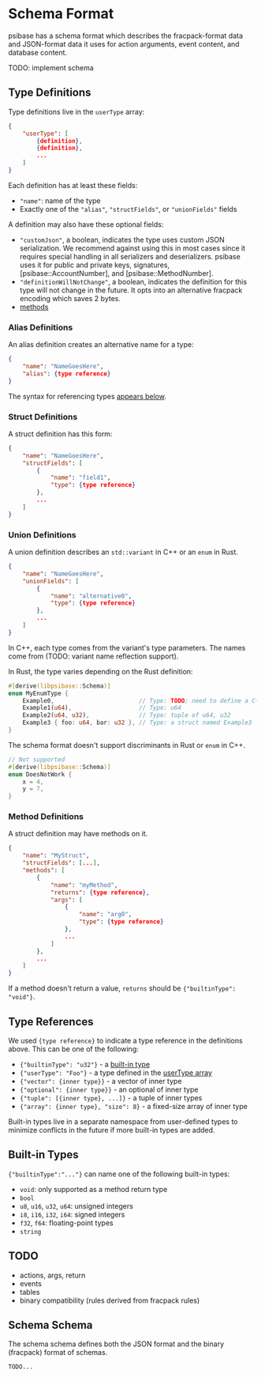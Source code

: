 # Schema Format

psibase has a schema format which describes the fracpack-format data and JSON-format data it uses for action arguments, event content, and database content.

TODO: implement schema

## Type Definitions

Type definitions live in the `userType` array:

```json
{
    "userType": [
        {definition},
        {definition},
        ...
    ]
}
```

Each definition has at least these fields:

- `"name"`: name of the type
- Exactly one of the `"alias"`, `"structFields"`, or `"unionFields"` fields

A definition may also have these optional fields:

- `"customJson"`, a boolean, indicates the type uses custom JSON serialization. We recommend against using this in most cases since it requires special handling in all serializers and deserializers. psibase uses it for public and private keys, signatures, [psibase::AccountNumber], and [psibase::MethodNumber].
- `"definitionWillNotChange"`, a boolean, indicates the definition for this type will not change in the future. It opts into an alternative fracpack encoding which saves 2 bytes.
- [methods](#method-definitions)

### Alias Definitions

An alias definition creates an alternative name for a type:

```json
{
    "name": "NameGoesHere",
    "alias": {type reference}
}
```

The syntax for referencing types [appears below](#type-references).

### Struct Definitions

A struct definition has this form:

```json
{
    "name": "NameGoesHere",
    "structFields": [
        {
            "name": "field1",
            "type": {type reference}
        },
        ...
    ]
}
```

### Union Definitions

A union definition describes an `std::variant` in C++ or an `enum` in Rust.

```json
{
    "name": "NameGoesHere",
    "unionFields": [
        {
            "name": "alternative0",
            "type": {type reference}
        },
        ...
    ]
}
```

In C++, each type comes from the variant's type parameters. The names come from (TODO: variant name reflection support).

In Rust, the type varies depending on the Rust definition:

```rust
#[derive(libpsibase::Schema)]
enum MyEnumType {
    Example0,                        // Type: TODO; need to define a C++ equivalent
    Example1(u64),                   // Type: u64
    Example2(u64, u32),              // Type: tuple of u64, u32
    Example3 { foo: u64, bar: u32 }, // Type: a struct named Example3
}
```

The schema format doesn't support discriminants in Rust or `enum` in C++.

```rust
// Not supported
#[derive(libpsibase::Schema)]
enum DoesNotWork {
    x = 4,
    y = 7,
}
```

### Method Definitions

A struct definition may have methods on it.

```json
{
    "name": "MyStruct",
    "structFields": [...],
    "methods": [
        {
            "name": "myMethod",
            "returns": {type reference},
            "args": [
                {
                    "name": "arg0",
                    "type": {type reference}
                },
                ...
            ]
        },
        ...
    ]
}
```

If a method doesn't return a value, `returns` should be `{"builtinType": "void"}`.

## Type References

We used `{type reference}` to indicate a type reference in the definitions above. This can be one of the following:

- `{"builtinType": "u32"}` - a [built-in type](#built-in-types)
- `{"userType": "Foo"}` - a type defined in the [userType array](#type-definitions)
- `{"vector": {inner type}}` - a vector of inner type
- `{"optional": {inner type}}` - an optional of inner type
- `{"tuple": [{inner type}, ...]}` - a tuple of inner types
- `{"array": {inner type}, "size": 8}` - a fixed-size array of inner type

Built-in types live in a separate namespace from user-defined types to minimize conflicts in the future if more built-in types are added.

## Built-in Types

`{"builtinType":"..."}` can name one of the following built-in types:

- `void`: only supported as a method return type
- `bool`
- `u8`, `u16`, `u32`, `u64`: unsigned integers
- `i8`, `i16`, `i32`, `i64`: signed integers
- `f32`, `f64`: floating-point types
- `string`

## TODO

- actions, args, return
- events
- tables
- binary compatibility (rules derived from fracpack rules)

## Schema Schema

The schema schema defines both the JSON format and the binary (fracpack) format of schemas.

```
TODO...
```

